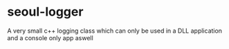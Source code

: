 # seoul-logger
A very small c++ logging class which can only be used in a DLL application and a console only app aswell
